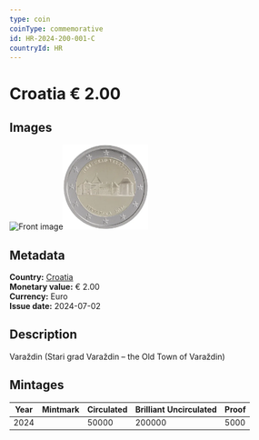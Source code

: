 ```yaml
---
type: coin
coinType: commemorative
id: HR-2024-200-001-C
countryId: HR
---
```


# Croatia € 2.00

## Images

<img src="../../Images/common-2007-200.webp" height="150" alt="Front image"><img src="Images/HR-2024-200-001.webp" height="150" alt="Back image">

## Metadata

**Country:** [Croatia](../../Countries/Croatia/index.md)\
**Monetary value:** € 2.00\
**Currency:** Euro\
**Issue date:** 2024-07-02

## Description
Varaždin (Stari grad Varaždin – the Old Town of Varaždin)

## Mintages

| Year | Mintmark | Circulated | Brilliant Uncirculated | Proof |
| ---- | -------- | ---------- | ---------------------- | ----- |
| 2024 |          | 50000      | 200000                 | 5000  |
